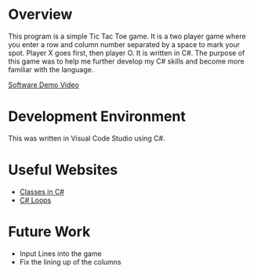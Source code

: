 # Overview

This program is a simple Tic Tac Toe game. It is a two player game where you enter a row and column number separated by a space to mark your spot. Player X goes first, then player O. 
It is written in C#. The purpose of this game was to help me further develop my C# skills and become more familiar with the language. 

[Software Demo Video](https://www.youtube.com/watch?v=Ka5SewfWWe4)

# Development Environment

This was written in Visual Code Studio using C#. 

# Useful Websites

- [Classes in C#](https://www.w3schools.com/cs/cs_classes.php)
- [C# Loops ](https://www.w3schools.com/cs/cs_while_loop.php)

# Future Work

- Input Lines into the game
- Fix the lining up of the columns